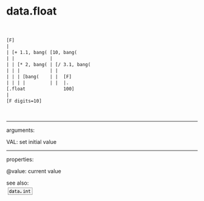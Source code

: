 # data.float

```


[F]
|
| [+ 1.1, bang( [10, bang(
| |             |
| | [* 2, bang( | [/ 3.1, bang(
| | |           | |
| | | [bang(    | |  [F]
| | | |         | |  |.
[.float              100]
|
[F digits=10]

            
```
---
arguments:

VAL: set initial value<br>

---
properties:

@value: current
            value<br>

see also:<br>
![data.int](img/object_data.int.png)
